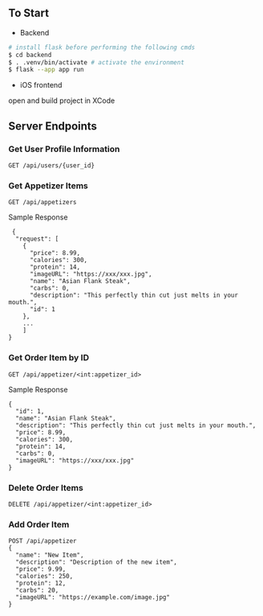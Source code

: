 ## To Start

- Backend

```bash
# install flask before performing the following cmds
$ cd backend
$ . .venv/bin/activate # activate the environment
$ flask --app app run
```

- iOS frontend

open and build project in XCode



## Server Endpoints

### Get User Profile Information

```http
GET /api/users/{user_id}
```

### Get Appetizer Items

```http
GET /api/appetizers
```

Sample Response

```http 
 {
  "request": [
    {
      "price": 8.99,
      "calories": 300,
      "protein": 14,
      "imageURL": "https://xxx/xxx.jpg",
      "name": "Asian Flank Steak",
      "carbs": 0,
      "description": "This perfectly thin cut just melts in your mouth.",
      "id": 1
    },
    ...
    ]
}
```

### Get Order Item by ID

```http
GET /api/appetizer/<int:appetizer_id>
```

Sample Response

```http
{
  "id": 1,
  "name": "Asian Flank Steak",
  "description": "This perfectly thin cut just melts in your mouth.",
  "price": 8.99,
  "calories": 300,
  "protein": 14,
  "carbs": 0,
  "imageURL": "https://xxx/xxx.jpg"
}
```

### Delete Order Items

```http
DELETE /api/appetizer/<int:appetizer_id>
```

### Add Order Item

```http
POST /api/appetizer
{
  "name": "New Item",
  "description": "Description of the new item",
  "price": 9.99,
  "calories": 250,
  "protein": 12,
  "carbs": 20,
  "imageURL": "https://example.com/image.jpg"
}
```

